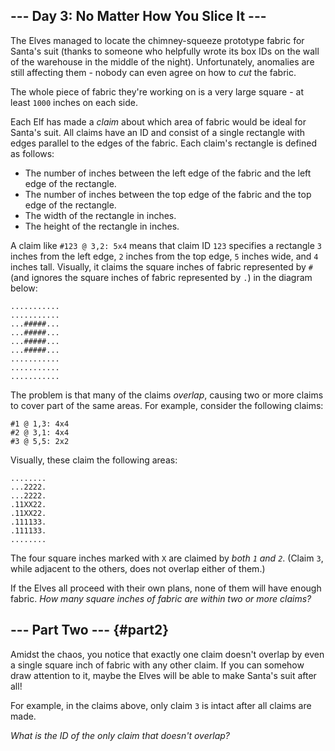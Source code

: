 --- Day 3: No Matter How You Slice It ---
-----------------------------------------

The Elves managed to locate the chimney-squeeze prototype fabric for
Santa's suit (thanks to someone who helpfully wrote its box IDs on the
wall of the warehouse in the middle of the night). Unfortunately,
anomalies are still affecting them - nobody can even agree on how to
*cut* the fabric.

The whole piece of fabric they're working on is a very large square - at
least `1000` inches on each side.

Each Elf has made a *claim* about which area of fabric would be ideal
for Santa's suit. All claims have an ID and consist of a single
rectangle with edges parallel to the edges of the fabric. Each claim's
rectangle is defined as follows:

-   The number of inches between the left edge of the fabric and the
    left edge of the rectangle.
-   The number of inches between the top edge of the fabric and the top
    edge of the rectangle.
-   The width of the rectangle in inches.
-   The height of the rectangle in inches.

A claim like `#123 @ 3,2: 5x4` means that claim ID `123` specifies a
rectangle `3` inches from the left edge, `2` inches from the top edge,
`5` inches wide, and `4` inches tall. Visually, it claims the square
inches of fabric represented by `#` (and ignores the square inches of
fabric represented by `.`) in the diagram below:

    ...........
    ...........
    ...#####...
    ...#####...
    ...#####...
    ...#####...
    ...........
    ...........
    ...........

The problem is that many of the claims *overlap*, causing two or more
claims to cover part of the same areas. For example, consider the
following claims:

    #1 @ 1,3: 4x4
    #2 @ 3,1: 4x4
    #3 @ 5,5: 2x2

Visually, these claim the following areas:

    ........
    ...2222.
    ...2222.
    .11XX22.
    .11XX22.
    .111133.
    .111133.
    ........

The four square inches marked with `X` are claimed by *both `1` and
`2`*. (Claim `3`, while adjacent to the others, does not overlap either
of them.)

If the Elves all proceed with their own plans, none of them will have
enough fabric. *How many square inches of fabric are within two or more
claims?*

--- Part Two --- {#part2}
----------------

Amidst the chaos, you notice that exactly one claim doesn't overlap by
even a single square inch of fabric with any other claim. If you can
somehow draw attention to it, maybe the Elves will be able to make
Santa's suit after all!

For example, in the claims above, only claim `3` is intact after all
claims are made.

*What is the ID of the only claim that doesn't overlap?*

